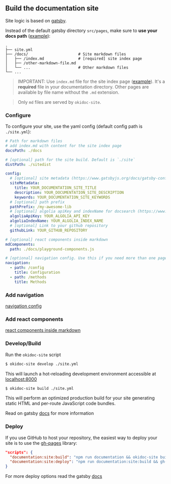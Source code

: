 ## Build the documentation site

Site logic is based on [gatsby](https://www.gatsbyjs.org/docs/).

Instead of the default gatsby directory `src/pages`, make sure to **use your docs path** ([example](https://github.com/wix/playable/tree/master/docs)):

```
.
├── site.yml
├── /docs/                      # Site markdown files
│   ├── /index.md               # [required] site index page
│   ├── /other-markdown-file.md
│   └── ...                     # Other markdown files
└── ...
```

> IMPORTANT: Use `index.md` file for the site index page
> ([example](https://github.com/wix/playable/tree/master/docs/index.md)).
> It's a **required** file in your documentation directory.
> Other pages are available by file name without the `.md` extension.

> Only `md` files are served by `okidoc-site`.

### Configure

To configure your site, use the yaml config (default config path is `./site.yml`):

```yaml
# Path for markdown files
# add index.md with content for the site index page
docsPath: ./docs

# [optional] path for the site build. Default is `./site`
distPath: ./sitedist

config:
  # [optional] site metadata (https://www.gatsbyjs.org/docs/gatsby-config/#sitemetadata)
  siteMetadata:
    title: YOUR_DOCUMENTATION_SITE_TITLE
    description: YOUR_DOCUMENTATION_SITE_DESCRIPTION
    keywords: YOUR_DOCUMENTATION_SITE_KEYWORDS
  # [optional] path prefix
  pathPrefix: /my-awesome-lib
  # [optional] algolia apiKey and indexName for docsearch (https://www.algolia.com/ref/docsearch). If empty, search will be hidden
  algoliaApiKey: YOUR_ALGOLIA_API_KEY
  algoliaIndexName: YOUR_ALGOLIA_INDEX_NAME
  # [optional] Link to your github repository
  githubLink: YOUR_GITHUB_REPOSITORY

# [optional] react components inside markdown
mdComponents:
  path: ./docs/playground-components.js

# [optional] navigation config. Use this if you need more than one page in the navigation block
navigation:
  - path: /config
    title: Configuration
  - path: /methods
    title: Methods
```

### Add navigation

[navigation config](/okidoc-site-navigation)

### Add react components

[react components inside markdown](/okidoc-site-md-components)

### Develop/Build

Run the `okidoc-site` script

```sh
$ okidoc-site develop ./site.yml
```

This will launch a hot-reloading development environment accessible at [localhost:8000](http://localhost:8000)

```sh
$ okidoc-site build ./site.yml
```

This will perform an optimized production build for your site generating static HTML and per-route JavaScript code bundles.

Read on gatsby [docs](https://www.gatsbyjs.org/docs/) for more information

### Deploy

If you use GitHub to host your repository, the easiest way to deploy your site is to use the [gh-pages](https://github.com/tschaub/gh-pages) library:

```json
"scripts": {
  "documentation:site:build": "npm run documentation && okidoc-site build ./site.yml",
  "documentation:site:deploy": "npm run documentation:site:build && gh-pages -d site",
}
```

For more deploy options read the gatsby [docs](https://www.gatsbyjs.org/docs/deploy-gatsby/)
